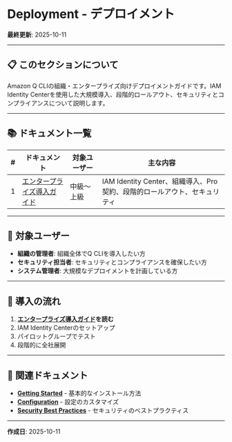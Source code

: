 # Deployment - デプロイメント

**最終更新**: 2025-10-11

---

## 📋 このセクションについて

Amazon Q CLIの組織・エンタープライズ向けデプロイメントガイドです。IAM Identity Centerを使用した大規模導入、段階的ロールアウト、セキュリティとコンプライアンスについて説明します。

---

## 📚 ドキュメント一覧

| # | ドキュメント | 対象ユーザー | 主な内容 |
|---|------------|------------|---------|
| 1 | [エンタープライズ導入ガイド](enterprise-deployment.md) | 中級〜上級 | IAM Identity Center、組織導入、Pro契約、段階的ロールアウト、セキュリティ |

---

## 🎯 対象ユーザー

- **組織の管理者**: 組織全体でQ CLIを導入したい方
- **セキュリティ担当者**: セキュリティとコンプライアンスを確保したい方
- **システム管理者**: 大規模なデプロイメントを計画している方

---

## 🚀 導入の流れ

1. **[エンタープライズ導入ガイド](enterprise-deployment.md)を読む**
2. IAM Identity Centerのセットアップ
3. パイロットグループでテスト
4. 段階的に全社展開

---

## 🔗 関連ドキュメント

- **[Getting Started](../01_getting-started/)** - 基本的なインストール方法
- **[Configuration](../03_configuration/)** - 設定のカスタマイズ
- **[Security Best Practices](../04_best-practices/02_security.md)** - セキュリティのベストプラクティス

---

**作成日**: 2025-10-11

